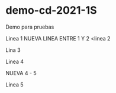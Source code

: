 # demo-cd-2021-1S
Demo para pruebas

Linea 1
NUEVA LINEA ENTRE 1 Y 2
<linea 2

Lina 3

Linea 4

NUEVA 4 - 5

Línea 5
